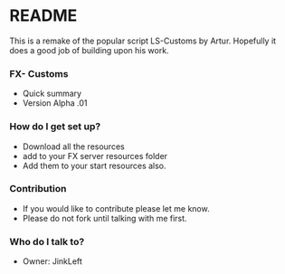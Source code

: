 # README #

This is a remake of the popular script LS-Customs by Artur. Hopefully it does a good job of building upon his work.

### FX- Customs ###

* Quick summary
* Version Alpha .01


### How do I get set up? ###

* Download all the resources
* add to your FX server resources folder
* Add them to your start resources also.


### Contribution ###

* If you would like to contribute please let me know.
* Please do not fork until talking with me first.


### Who do I talk to? ###

* Owner: JinkLeft